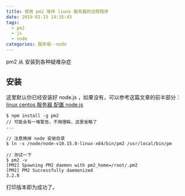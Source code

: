 ```yaml
---
title: 使用 pm2 维持 liunx 服务器的远程程序
date: 2019-01-15 14:35:43
tags: 
  - pm2 
  - js
  - node
categories: 服务端--node
---
```


pm2 从 安装到各种疑难杂症

<!-- more -->

## 安装

这里默认你已经安装好 node.js ，如果没有，可以参考这篇文章的前半部分：[linux centos 服务器 配置 node.js](https://feke9432.github.io/2017/12/24/2017-12-24-linux-node/)

```
$ npm install -g pm2
// 可能会有一堆警告，不用理睬，这里省略了
...

// 注意换掉 node 安装目录
$ ln -s /node/node-v10.15.0-linux-x64/bin/pm2 /usr/local/bin/pm

// 测试一下
$ pm2 -v
[PM2] Spawning PM2 daemon with pm2_home=/root/.pm2
[PM2] PM2 Successfully daemonized
3.2.8
```

打印版本即为成功了。